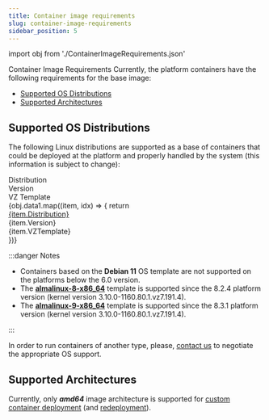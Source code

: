 ```yaml
---
title: Container image requirements
slug: container-image-requirements
sidebar_position: 5
---
```


import obj from './ContainerImageRequirements.json'

Container Image Requirements
Currently, the platform containers have the following requirements for the base image:

- [Supported OS Distributions](/docs/container/container-image-requirements#supported-os-distributions)
- [Supported Architectures](/docs/container/container-image-requirements#supported-architectures)

## Supported OS Distributions

The following Linux distributions are supported as a base of containers that could be deployed at the platform and properly handled by the system (this information is subject to change):

<div style={{
        width: '100%',
        margin: '0 0 3rem 0',
        borderRadius: '7px',
        overflow: 'hidden',
    }} >
    <div>
        <div style={{
            width: '100%',
            height: 'auto',
            border: '1px solid var(--ifm-toc-border-color)',
            display: 'grid', 
            fontWeight: '500',
            color: 'var(--table-color-primary)',
            background: 'var(--table-bg-primary-t2)', 
            gridTemplateColumns: '1fr 1fr 1fr',
            overflow: 'hidden',
        }}>
            <div style={{
                display: 'flex', 
                alignItems: 'center', 
                justifyContent: 'center',
                padding: '20px',
                wordBreak: 'break-all',
                borderRight: '1px solid var(--ifm-toc-border-color)',
            }}>
                Distribution
            </div>
            <div style={{
                display: 'flex', 
                alignItems: 'center', 
                justifyContent: 'center',
                padding: '20px',
                borderRight: '1px solid var(--ifm-toc-border-color)',
                wordBreak: 'break-all'
            }}>
               Version
            </div>
            <div style={{
                display: 'flex', 
                alignItems: 'center', 
                justifyContent: 'center',
                padding: '20px',
                borderRight: '1px solid var(--ifm-toc-border-color)',
                wordBreak: 'break-all'
            }}>
                VZ Template
            </div> 
        </div>
        {obj.data1.map((item, idx) => {
          return <div key={idx} style={{
            width: '100%',
            height: 'auto',
            border: '1px solid var(--ifm-toc-border-color)',
            display: 'grid', 
           gridTemplateColumns: '1fr 1fr 1fr',
            fontWeight: '400',
        }}>
            <div style={{
                padding: '20px',
                borderRight: '1px solid var(--ifm-toc-border-color)',
                background: 'var(--table-bg-primary-t1)',
                display: 'flex', 
                alignItems: 'center', 
                justifyContent: 'flex-start',
                wordBreak: 'break-all',
                padding: '20px',
            }}>
                <a href="/">
                    {item.Distribution}
                </a>
            </div>
            <div style={{
                display: 'flex', 
                alignItems: 'center', 
                justifyContent: 'center',
                padding: '20px',
                wordBreak: 'break-all'
            }}>
                {item.Version}
            </div>
            <div style={{
                wordBreak: 'break-all',
                 padding: '20px',
            }}>
                {item.VZTemplate}
            </div>
        </div>
        })}
    </div>
</div>

:::danger Notes

- Containers based on the **Debian 11** OS template are not supported on the platforms below the 6.0 version.
- The **[almalinux-8-x86_64](/docs/platform-overview/release-notes/release-notes-8.2.4)** template is supported since the 8.2.4 platform version (kernel version 3.10.0-1160.80.1.vz7.191.4).
- The **[almalinux-9-x86_64](/docs/platform-overview/release-notes/release-notes-8.3#almalinux-9-base-os-image)** template is supported since the 8.3.1 platform version (kernel version 3.10.0-1160.80.1.vz7.191.4).

:::

In order to run containers of another type, please, [contact us](https://cloudmydc.com/contact-us) to negotiate the appropriate OS support.

## Supported Architectures

Currently, only **_amd64_** image architecture is supported for [custom container deployment](/docs/container/container-deployment/custom-containers-deployment) (and [redeployment](/docs/category/container-deployment)).
